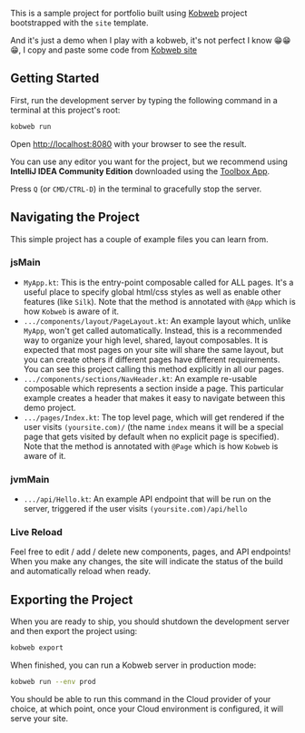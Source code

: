 This is a sample project for portfolio built using [Kobweb](https://github.com/varabyte/kobweb) project bootstrapped with the `site` template.

And it's just a demo when I play with a kobweb, it's not perfect I know 😁😁😁, I copy and paste some code from [Kobweb site](https://github.com/varabyte/kobweb-site)  

## Getting Started

First, run the development server by typing the following command in a terminal at this project's root:

```bash
kobweb run
```

Open [http://localhost:8080](http://localhost:8080) with your browser to see the result.

You can use any editor you want for the project, but we recommend using **IntelliJ IDEA Community Edition** downloaded
using the [Toolbox App](https://www.jetbrains.com/toolbox-app/).

Press `Q` (or `CMD/CTRL-D`) in the terminal to gracefully stop the server.

## Navigating the Project

This simple project has a couple of example files you can learn from.

### jsMain

* `MyApp.kt`: This is the entry-point composable called for ALL pages. It's a useful place to specify global html/css
  styles as well as enable other features (like `Silk`). Note that the method is annotated with `@App` which is how
  `Kobweb` is aware of it.
* `.../components/layout/PageLayout.kt`: An example layout which, unlike `MyApp`, won't get called automatically.
  Instead, this is a recommended way to organize your high level, shared, layout composables. It is expected that most
  pages on your site will share the same layout, but you can create others if different pages have different
  requirements. You can see this project calling this method explicitly in all our pages.
* `.../components/sections/NavHeader.kt`: An example re-usable composable which represents a section inside a page. This
  particular example creates a header that makes it easy to navigate between this demo project.
* `.../pages/Index.kt`: The top level page, which will get rendered if the user visits `(yoursite.com)/` (the name
  `index` means it will be a special page that gets visited by default when no explicit page is specified). Note that
  the method is annotated with `@Page` which is how `Kobweb` is aware of it.

### jvmMain

* `.../api/Hello.kt`: An example API endpoint that will be run on the server, triggered if the user visits
  `(yoursite.com)/api/hello`

### Live Reload

Feel free to edit / add / delete new components, pages, and API endpoints! When you make any changes, the site will
indicate the status of the build and automatically reload when ready.

## Exporting the Project

When you are ready to ship, you should shutdown the development server and then export the project using:

```bash
kobweb export
```

When finished, you can run a Kobweb server in production mode:

```bash
kobweb run --env prod
```

You should be able to run this command in the Cloud provider of your choice, at which point, once your Cloud environment
is configured, it will serve your site.